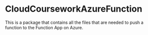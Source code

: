 # CloudCourseworkAzureFunction
This is a package that contains all the files that are needed to push a function to the Function App on Azure.
